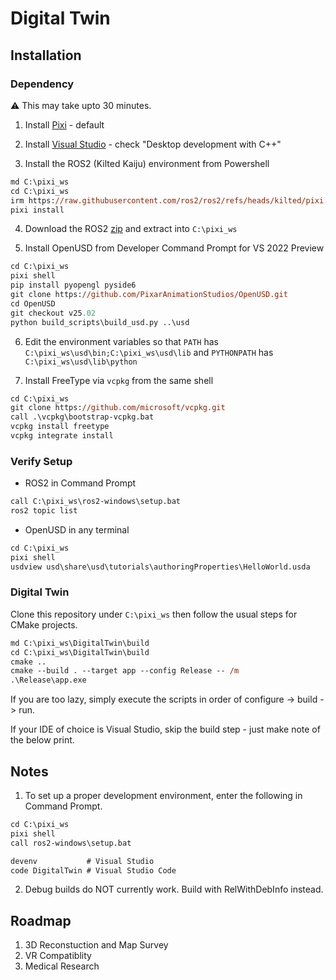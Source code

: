 # Digital Twin

## Installation

### Dependency

:warning: This may take upto 30 minutes.

1. Install [Pixi](https://github.com/prefix-dev/pixi/releases/latest/download/pixi-x86_64-pc-windows-msvc.msi) - default

2. Install [Visual Studio](https://visualstudio.microsoft.com/thank-you-downloading-visual-studio/?sku=Community&channel=Release&version=VS2022&source=VSLandingPage&cid=2030&passive=false) - check "Desktop development with C++"

3. Install the ROS2 (Kilted Kaiju) environment from Powershell

```ps
md C:\pixi_ws
cd C:\pixi_ws
irm https://raw.githubusercontent.com/ros2/ros2/refs/heads/kilted/pixi.toml -OutFile pixi.toml
pixi install
```

4. Download the ROS2 [zip](https://github.com/ros2/ros2/releases/download/release-kilted-20250523/ros2-kilted-20250523-windows-release-amd64.zip) and extract into `C:\pixi_ws`

5. Install OpenUSD from Developer Command Prompt for VS 2022 Preview

```ps
cd C:\pixi_ws
pixi shell
pip install pyopengl pyside6
git clone https://github.com/PixarAnimationStudios/OpenUSD.git
cd OpenUSD
git checkout v25.02
python build_scripts\build_usd.py ..\usd
```

6. Edit the environment variables so that `PATH` has `C:\pixi_ws\usd\bin;C:\pixi_ws\usd\lib` and `PYTHONPATH` has `C:\pixi_ws\usd\lib\python`

7. Install FreeType via `vcpkg` from the same shell

```ps
cd C:\pixi_ws
git clone https://github.com/microsoft/vcpkg.git
call .\vcpkg\bootstrap-vcpkg.bat
vcpkg install freetype
vcpkg integrate install
```

### Verify Setup

- ROS2 in Command Prompt

```ps
call C:\pixi_ws\ros2-windows\setup.bat
ros2 topic list
```

- OpenUSD in any terminal

```ps
cd C:\pixi_ws
pixi shell
usdview usd\share\usd\tutorials\authoringProperties\HelloWorld.usda
```

### Digital Twin

Clone this repository under `C:\pixi_ws` then follow the usual steps for CMake projects.

```ps
md C:\pixi_ws\DigitalTwin\build
cd C:\pixi_ws\DigitalTwin\build
cmake ..
cmake --build . --target app --config Release -- /m
.\Release\app.exe
```

If you are too lazy, simply execute the scripts in order of configure -> build -> run.

If your IDE of choice is Visual Studio, skip the build step - just make note of the below print.

## Notes

1. To set up a proper development environment, enter the following in Command Prompt.

```ps
cd C:\pixi_ws
pixi shell
call ros2-windows\setup.bat

devenv           # Visual Studio
code DigitalTwin # Visual Studio Code
```

2. Debug builds do NOT currently work. Build with RelWithDebInfo instead.

## Roadmap

1. 3D Reconstuction and Map Survey
2. VR Compatiblity
3. Medical Research

